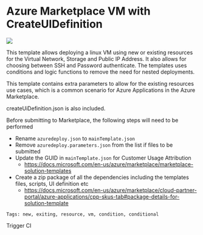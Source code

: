 # Azure Marketplace VM with CreateUIDefinition

<a href="http://armviz.io/#/?load=https%3A%2F%2Fraw.githubusercontent.com%2FAzure%2Fazure-quickstart-templates%2Fmaster%2F100-marketplace-sample%2Fazuredeploy.json" target="_blank"><img src="http://armviz.io/visualizebutton.png"/></a>


This template allows deploying a linux VM using new or existing resources for the Virtual Network, Storage and Public IP Address.  It also allows for choosing between SSH and Password authenticate.  The templates uses conditions and logic functions to remove the need for nested deployments. 

This template contains extra parameters to allow for the existing resources use cases, which is a common scenario for Azure Applications in the Azure Marketplace.

createUiDefinition.json is also included.

Before submitting to Marketplace, the following steps will need to be performed

- Rename ```azuredeploy.json``` to ```mainTemplate.json```
- Remove ```azuredeploy.parameters.json``` from the list if files to be submitted
- Update the GUID in ```mainTemplate.json``` for Customer Usage Attribution
  - https://docs.microsoft.com/en-us/azure/marketplace/marketplace-solution-templates
- Create a zip package of all the dependencies including the templates files, scripts, UI definition etc
  - https://docs.microsoft.com/en-us/azure/marketplace/cloud-partner-portal/azure-applications/cpp-skus-tab#package-details-for-solution-template 


`Tags: new, exiting, resource, vm, condition, conditional`

Trigger CI
